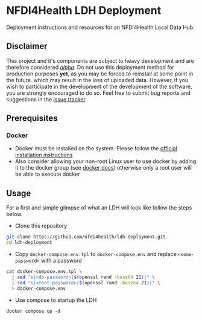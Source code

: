# NFDI4Health LDH Deployment

Deployment instructions and resources for an NFDI4Health Local Data Hub.


## Disclaimer

This project and it's components are subject to heavy development and are therefore considered *[alpha][wiki-alpha]*. 
Do not use this deployment method for production purposes **yet**, as you may be forced to reinstall at some point in the future. 
which may result in the loss of uploaded data. However, if you wish to participate in the development of the 
development of the software, you are strongly encouraged to do so. Feel free to submit bug reports and suggestions 
in the [issue tracker][project-issues]. 


## Prerequisites

### Docker

* Docker must be installed on the system. Please follow the [official installation instructions][docker-install]
* Also consider allowing your non-root Linux user to use docker by adding it to the docker group
  (see [docker docs][docker-ugroup]) otherwise only a root user will be able to execute docker


## Usage

For a first and simple glimpse of what an LDH will look like follow the steps below.

* Clone this repository

```bash
git clone https://github.com/nfdi4health/ldh-deployment.git
cd ldh-deployment
```

* Copy `docker-compose.env.tpl` to `docker-compose.env` and replace `<some-password>` with a password

```bash
cat docker-compose.env.tpl \
  | sed "s|<db-password>|$(openssl rand -base64 21)|" \
  | sed "s|<root-password>|$(openssl rand -base64 21)|" \
  > docker-compose.env
```

* Use compose to startup the LDH

```
docker compose up -d
```

[wiki-alpha]: https://en.wikipedia.org/wiki/Software_release_life_cycle#Alpha
[project-issues]: https://github.com/nfdi4health/ldh-deployment/issues
[docker-install]: https://docs.docker.com/get-docker/
[docker-ugroup]: https://docs.docker.com/engine/install/linux-postinstall/#manage-docker-as-a-non-root-user
